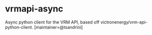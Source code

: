 # vrmapi-async
Async python client for the VRM API, based off victronenergy/vrm-api-python-client. [maintainer=@tsandrini]
